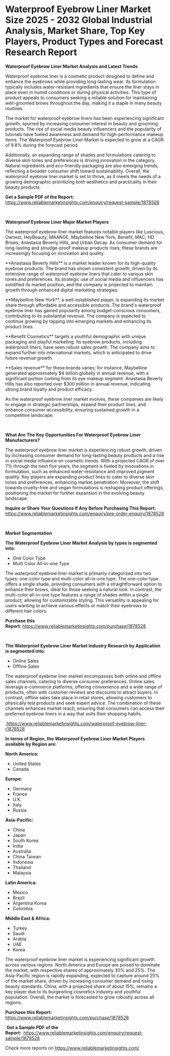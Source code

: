 <p><h1>Waterproof Eyebrow Liner Market Size 2025 - 2032 Global Industrial Analysis, Market Share, Top Key Players, Product Types and Forecast Research Report</h1></p><p><strong>Waterproof Eyebrow Liner Market Analysis and Latest Trends</strong></p>
<p><p>Waterproof eyebrow liner is a cosmetic product designed to define and enhance the eyebrows while providing long-lasting wear. Its formulation typically includes water-resistant ingredients that ensure the liner stays in place even in humid conditions or during physical activities. This type of product appeals to consumers seeking a reliable solution for maintaining well-groomed brows throughout the day, making it a staple in many beauty routines.</p><p>The market for waterproof eyebrow liners has been experiencing significant growth, spurred by increasing consumer interest in beauty and grooming products. The rise of social media beauty influencers and the popularity of tutorials have fueled awareness and demand for high-performance makeup items. The Waterproof Eyebrow Liner Market is expected to grow at a CAGR of 9.8% during the forecast period. </p><p>Additionally, an expanding range of shades and formulations catering to diverse skin tones and preferences is driving innovation in the category. Natural ingredients and eco-friendly packaging are also emerging trends, reflecting a broader consumer shift toward sustainability. Overall, the waterproof eyebrow liner market is set to thrive, as it meets the needs of a growing demographic prioritizing both aesthetics and practicality in their beauty products.</p></p>
<p><strong>Get a Sample PDF of the Report:&nbsp;</strong> <a href="https://www.reliablemarketinsights.com/enquiry/request-sample/1878528?utm_campaign=3036&utm_medium=2&utm_source=Github&utm_content=ia&utm_term=04042025&utm_id=waterproof-eyebrow-liner">https://www.reliablemarketinsights.com/enquiry/request-sample/1878528</a></p>
<p>&nbsp;</p>
<p><strong>Waterproof Eyebrow Liner Major Market Players</strong></p>
<p><p>The waterproof eyebrow liner market features notable players like Luscious, Ownest, HeyBeauty, MAANGE, Maybelline New York, Benefit, MAC, HD Brows, Anastasia Beverly Hills, and Urban Decay. As consumer demand for long-lasting and smudge-proof makeup products rises, these brands are increasingly focusing on innovation and quality.</p><p>**Anastasia Beverly Hills** is a market leader known for its high-quality eyebrow products. The brand has shown consistent growth, driven by its extensive range of waterproof eyebrow liners that cater to various skin tones and preferences. Its strategic use of social media and influencers has solidified its market position, and the company is projected to maintain growth through enhanced digital marketing strategies.</p><p>**Maybelline New York**, a well-established player, is expanding its market share through affordable and accessible products. The brand's waterproof eyebrow liner has gained popularity among budget-conscious consumers, contributing to its substantial revenue. The company is expected to continue growing by tapping into emerging markets and enhancing its product lines.</p><p>**Benefit Cosmetics** targets a youthful demographic with unique packaging and playful marketing. Its eyebrow products, including waterproof liners, have seen robust sales growth. The company aims to expand further into international markets, which is anticipated to drive future revenue growth.</p><p>**Sales revenue** for these brands varies; for instance, Maybelline generated approximately $4 billion globally in annual revenue, with a significant portion coming from its eye makeup segment. Anastasia Beverly Hills has also reported over $300 million in annual revenue, indicating strong brand loyalty and product efficacy.</p><p>As the waterproof eyebrow liner market evolves, these companies are likely to engage in strategic partnerships, expand their product lines, and enhance consumer accessibility, ensuring sustained growth in a competitive landscape.</p></p>
<p>&nbsp;</p>
<p><strong>What Are The Key Opportunities For Waterproof Eyebrow Liner Manufacturers?</strong></p>
<p><p>The waterproof eyebrow liner market is experiencing robust growth, driven by increasing consumer demand for long-lasting beauty products and a rise in social media influence on cosmetic trends. With a projected CAGR of over 7% through the next five years, the segment is fueled by innovations in formulation, such as enhanced water-resistance and improved pigment quality. Key players are expanding product lines to cater to diverse skin tones and preferences, enhancing market penetration. Moreover, the shift towards cruelty-free and vegan formulations is reshaping product offerings, positioning the market for further expansion in the evolving beauty landscape.</p></p>
<p><strong>Inquire or Share Your Questions If Any Before Purchasing This Report:</strong> <a href="https://www.reliablemarketinsights.com/enquiry/pre-order-enquiry/1878528?utm_campaign=3036&utm_medium=2&utm_source=Github&utm_content=ia&utm_term=04042025&utm_id=waterproof-eyebrow-liner">https://www.reliablemarketinsights.com/enquiry/pre-order-enquiry/1878528</a></p>
<p>&nbsp;</p>
<p><strong>Market Segmentation</strong></p>
<p><strong>The Waterproof Eyebrow Liner Market Analysis by types is segmented into:</strong></p>
<p><ul><li>One Color Type</li><li>Multi Color All-in-one Type</li></ul></p>
<p><p>The waterproof eyebrow liner market is primarily categorized into two types: one-color type and multi-color all-in-one type. The one-color type offers a single shade, providing consumers with a straightforward option to enhance their brows, ideal for those seeking a natural look. In contrast, the multi-color all-in-one type features a range of shades within a single product, allowing for customizable styling. This versatility is appealing for users wanting to achieve various effects or match their eyebrows to different hair colors.</p></p>
<p><strong>Purchase this Report:&nbsp;</strong><a href="https://www.reliablemarketinsights.com/purchase/1878528?utm_campaign=3036&utm_medium=2&utm_source=Github&utm_content=ia&utm_term=04042025&utm_id=waterproof-eyebrow-liner">https://www.reliablemarketinsights.com/purchase/1878528</a></p>
<p>&nbsp;</p>
<p><strong>The Waterproof Eyebrow Liner Market Industry Research by Application is segmented into:</strong></p>
<p><ul><li>Online Sales</li><li>Offline Sales</li></ul></p>
<p><p>The waterproof eyebrow liner market encompasses both online and offline sales channels, catering to diverse consumer preferences. Online sales leverage e-commerce platforms, offering convenience and a wide range of products, often with customer reviews and discounts to attract buyers. In contrast, offline sales take place in retail stores, allowing customers to physically test products and seek expert advice. The combination of these channels enhances market reach, ensuring that consumers can access their preferred eyebrow liners in a way that suits their shopping habits.</p></p>
<p><a href="https://www.reliablemarketinsights.com/waterproof-eyebrow-liner-r1878528?utm_campaign=3036&utm_medium=2&utm_source=Github&utm_content=ia&utm_term=04042025&utm_id=waterproof-eyebrow-liner">&nbsp;https://www.reliablemarketinsights.com/waterproof-eyebrow-liner-r1878528</a></p>
<p><strong>In terms of Region, the Waterproof Eyebrow Liner Market Players available by Region are:</strong></p>
<p>
    <p> <strong> North America: </strong>
        <ul>
            <li>United States</li>
            <li>Canada</li>
        </ul>
        </p> 
    <p> <strong> Europe: </strong>
        <ul>
            <li>Germany</li>
            <li>France</li>
            <li>U.K.</li>
            <li>Italy</li>
            <li>Russia</li>
        </ul>
        </p> 
    <p> <strong> Asia-Pacific: </strong>
        <ul>
            <li>China</li>
            <li>Japan</li>
            <li>South Korea</li>
            <li>India</li>
            <li>Australia</li>
            <li>China Taiwan</li>
            <li>Indonesia</li>
            <li>Thailand</li>
            <li>Malaysia</li>
        </ul>
        </p> 
    <p> <strong> Latin America: </strong>
        <ul>
            <li>Mexico</li>
            <li>Brazil</li>
            <li>Argentina Korea</li>
            <li>Colombia</li>
        </ul>
        </p> 
    <p> <strong> Middle East & Africa: </strong>
        <ul>
            <li>Turkey</li>
            <li>Saudi</li>
            <li>Arabia</li>
            <li>UAE</li>
            <li>Korea</li>
        </ul>
    </p>
    </p>
<p><p>The waterproof eyebrow liner market is experiencing significant growth across various regions. North America and Europe are poised to dominate the market, with respective shares of approximately 30% and 25%. The Asia-Pacific region is rapidly expanding, expected to capture around 25% of the market share, driven by increasing consumer demand and rising beauty standards. China, with a projected share of about 15%, remains a key player due to its burgeoning cosmetics industry and youthful population. Overall, the market is forecasted to grow robustly across all regions.</p></p>
<p><strong>Purchase this Report: </strong><a href="https://www.reliablemarketinsights.com/purchase/1878528?utm_campaign=3036&utm_medium=2&utm_source=Github&utm_content=ia&utm_term=04042025&utm_id=waterproof-eyebrow-liner">https://www.reliablemarketinsights.com/purchase/1878528</a></p>
<p>&nbsp;<strong>Get a Sample PDF of the Report:&nbsp;&nbsp;</strong><a href="https://www.reliablemarketinsights.com/enquiry/request-sample/1878528?utm_campaign=3036&utm_medium=2&utm_source=Github&utm_content=ia&utm_term=04042025&utm_id=waterproof-eyebrow-liner">https://www.reliablemarketinsights.com/enquiry/request-sample/1878528</a></p>
<p><strong></strong></p>
<p>Check more reports on <a href="https://www.reliablemarketinsights.com/?utm_campaign=3036&utm_medium=2&utm_source=Github&utm_content=ia&utm_term=04042025&utm_id=waterproof-eyebrow-liner">https://www.reliablemarketinsights.com/</a></p>